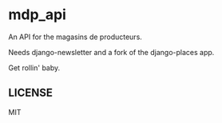 # mdp_api

An API for the magasins de producteurs.

Needs django-newsletter and a fork of the django-places app.

Get rollin' baby.

## LICENSE

MIT
